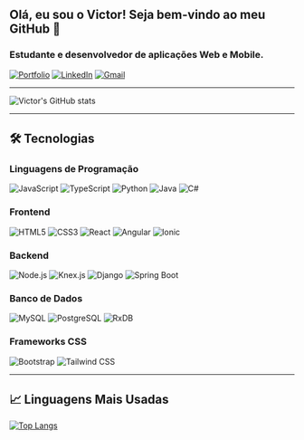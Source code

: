 ## Olá, eu sou o Victor! Seja bem-vindo ao meu GitHub 👋

### Estudante e desenvolvedor de aplicações Web e Mobile.

[![Portfolio](https://img.shields.io/website?label=Portfólio&style=for-the-badge&url=https://victoramattosc-portfolio.netlify.app)](https://victoramattosc-portfolio.netlify.app)
[![LinkedIn](https://img.shields.io/badge/LinkedIn-0077B5?style=for-the-badge&logo=linkedin&logoColor=white)](https://www.linkedin.com/in/victor-carbelotti-82807825a/)
[![Gmail](https://img.shields.io/badge/Gmail-D14836?style=for-the-badge&logo=gmail&logoColor=white)](mailto:victorcarbelotti0306@gmail.com)

---

![Victor's GitHub stats](https://github-readme-stats.vercel.app/api?username=victoramattosc&show_icons=true&theme=transparent)

---

## 🛠️ Tecnologias

### Linguagens de Programação
<p align="left">
  <img alt="JavaScript" src="https://img.shields.io/badge/JavaScript-F7DF1E?style=for-the-badge&logo=javascript&logoColor=black" />
  <img alt="TypeScript" src="https://img.shields.io/badge/TypeScript-%23007ACC.svg?style=for-the-badge&logo=typescript&logoColor=white" />
  <img alt="Python" src="https://img.shields.io/badge/Python-3670A0?style=for-the-badge&logo=python&logoColor=ffdd54" />
  <img alt="Java" src="https://img.shields.io/badge/Java-%23ED8B00.svg?style=for-the-badge&logo=java&logoColor=white" />
  <img alt="C#" src="https://img.shields.io/badge/C%23-%23239120.svg?style=for-the-badge&logo=c-sharp&logoColor=white" />
</p>

### Frontend
<p align="left">
  <img alt="HTML5" src="https://img.shields.io/badge/HTML5-%23E34F26.svg?style=for-the-badge&logo=html5&logoColor=white" />
  <img alt="CSS3" src="https://img.shields.io/badge/CSS3-%231572B6.svg?style=for-the-badge&logo=css3&logoColor=white" />
  <img alt="React" src="https://img.shields.io/badge/React-%2320232a.svg?style=for-the-badge&logo=react&logoColor=%2361DAFB" />
  <img alt="Angular" src="https://img.shields.io/badge/Angular-DD0031?style=for-the-badge&logo=angular&logoColor=white" />
  <img alt="Ionic" src="https://img.shields.io/badge/Ionic-%233880FF.svg?style=for-the-badge&logo=Ionic&logoColor=white" />
</p>

### Backend
<p align="left">
  <img alt="Node.js" src="https://img.shields.io/badge/Node.js-6DA55F?style=for-the-badge&logo=node.js&logoColor=white" />
  <img alt="Knex.js" src="https://img.shields.io/badge/Knex.js-%23E34F26.svg?style=for-the-badge&logo=knexdotjs&logoColor=white" />
  <img alt="Django" src="https://img.shields.io/badge/Django-092E20.svg?style=for-the-badge&logo=django&logoColor=white" />
  <img alt="Spring Boot" src="https://img.shields.io/badge/Spring%20Boot-%236DB33F.svg?style=for-the-badge&logo=spring-boot&logoColor=white" />
</p>

### Banco de Dados
<p align="left">
  <img alt="MySQL" src="https://img.shields.io/badge/MySQL-00000F?style=for-the-badge&logo=mysql&logoColor=white" />
  <img alt="PostgreSQL" src="https://img.shields.io/badge/PostgreSQL-4169E1.svg?style=for-the-badge&logo=postgresql&logoColor=white" />
  <img alt="RxDB" src="https://img.shields.io/badge/RxDB-B7178C.svg?style=for-the-badge&logo=rxdb&logoColor=white" />
</p>

### Frameworks CSS
<p align="left">
  <img alt="Bootstrap" src="https://img.shields.io/badge/Bootstrap-%23563D7C.svg?style=for-the-badge&logo=bootstrap&logoColor=white" />
  <img alt="Tailwind CSS" src="https://img.shields.io/badge/TailwindCSS-%2338B2AC.svg?style=for-the-badge&logo=tailwind-css&logoColor=white" />
</p>

---

## 📈 Linguagens Mais Usadas
[![Top Langs](https://github-readme-stats.vercel.app/api/top-langs/?username=victoramattosc&layout=compact)](https://github.com/victoramattosc/github-readme-stats)

